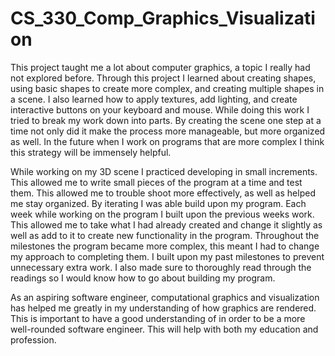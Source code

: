 # CS_330_Comp_Graphics_Visualization

This project taught me a lot about computer graphics, a topic I really had not explored before. Through this project I learned about creating shapes, using basic shapes to create more complex, and creating multiple shapes in a scene. I also learned how to apply textures, add lighting, and create interactive buttons on your keyboard and mouse. While doing this work I tried to break my work down into parts. By creating the scene one step at a time not only did it make the process more manageable, but more organized as well. In the future when I work on programs that are more complex I think this strategy will be immensely helpful. 

While working on my 3D scene I practiced developing in small increments. This allowed me to write small pieces of the program at a time and test them. This allowed me to trouble shoot more effectively, as well as helped me stay organized. By iterating I was able build upon my program. Each week while working on the program I built upon the previous weeks work. This allowed me to take what I had already created and change it slightly as well as add to it to create new functionality in the program. Throughout the milestones the program became more complex, this meant I had to change my approach to completing them. I built upon my past milestones to prevent unnecessary extra work. I also made sure to thoroughly read through the readings so I would know how to go about building my program. 

As an aspiring software engineer, computational graphics and visualization has helped me greatly in my understanding of how graphics are rendered. This is important to have a good understanding of in order to be a more well-rounded software engineer. This will help with both my education and profession. 
